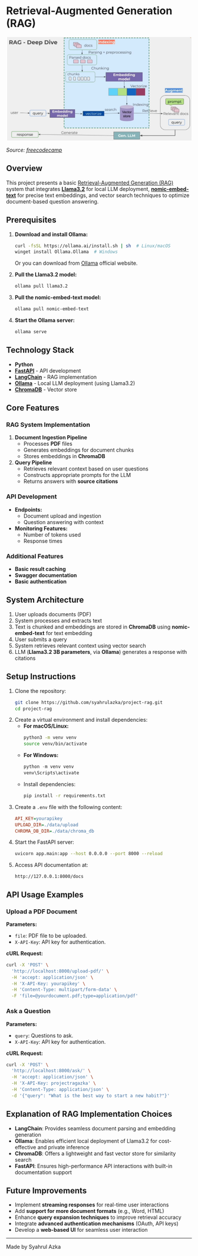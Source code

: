 # Retrieval-Augmented Generation (RAG)

![RAG Basic Architecture](images/RAG.jpg)

*Source: [freecodecamp](https://www.youtube.com/watch?v=GWB9ApTPTv4&t=403s)*


## Overview
This project presents a basic [Retrieval-Augmented Generation (RAG)](https://aws.amazon.com/what-is/retrieval-augmented-generation/) system that integrates [**Llama3.2**](https://ai.meta.com/blog/llama-3-2-connect-2024-vision-edge-mobile-devices/) for local LLM deployment, [**nomic-embed-text**](https://ollama.com/library/nomic-embed-text) for precise text embeddings, and vector search techniques to optimize document-based question answering.


## Prerequisites
1. **Download and install Ollama:**
   ```bash
   curl -fsSL https://ollama.ai/install.sh | sh  # Linux/macOS
   winget install Ollama.Ollama  # Windows
   ```
   Or you can download from [Ollama](https://ollama.com/download) official website.
   
2. **Pull the Llama3.2 model:**
   ```bash
   ollama pull llama3.2
   ```
3. **Pull the nomic-embed-text model:**
   ```bash
   ollama pull nomic-embed-text
   ```
4. **Start the Ollama server:**
   ```bash
   ollama serve
   ```

## Technology Stack
- **Python**
- **[FastAPI](https://fastapi.tiangolo.com/)** - API development
- **[LangChain](https://www.langchain.com/)** - RAG implementation
- **[Ollama](https://ollama.com/)** - Local LLM deployment (using Llama3.2)
- **[ChromaDB](https://docs.trychroma.com/docs/overview/introduction)** - Vector store

## Core Features
### RAG System Implementation
1. **Document Ingestion Pipeline**
   - Processes **PDF** files
   - Generates embeddings for document chunks
   - Stores embeddings in **ChromaDB**
2. **Query Pipeline**
   - Retrieves relevant context based on user questions
   - Constructs appropriate prompts for the LLM
   - Returns answers with **source citations**

### API Development
- **Endpoints:**
  - Document upload and ingestion
  - Question answering with context
- **Monitoring Features:**
  - Number of tokens used
  - Response times

### Additional Features
- **Basic result caching**
- **Swagger documentation**
- **Basic authentication**

## System Architecture
1. User uploads documents (PDF)
2. System processes and extracts text
3. Text is chunked and embeddings are stored in **ChromaDB** using **nomic-embed-text** for text embedding
4. User submits a query
5. System retrieves relevant context using vector search
6. LLM (**Llama3.2 3B parameters**, via **Ollama**) generates a response with citations

## Setup Instructions
1. Clone the repository:
   ```bash
   git clone https://github.com/syahrulazka/project-rag.git
   cd project-rag
   ```
2. Create a virtual environment and install dependencies:
   - **For macOS/Linux:**
     ```bash
     python3 -m venv venv
     source venv/bin/activate
     ```
   - **For Windows:**
     ```powershell
     python -m venv venv
     venv\Scripts\activate
     ```
   - Install dependencies:
     ```bash
     pip install -r requirements.txt
     ```
3. Create a `.env` file with the following content:
   ```ini
   API_KEY=yourapikey
   UPLOAD_DIR=./data/upload
   CHROMA_DB_DIR=./data/chroma_db
   ```
4. Start the FastAPI server:
   ```bash
   uvicorn app.main:app --host 0.0.0.0 --port 8000 --reload
   ```
5. Access API documentation at:
   ```
   http://127.0.0.1:8000/docs
   ```

## API Usage Examples
### Upload a PDF Document
**Parameters:**
- `file`: PDF file to be uploaded.
- `X-API-Key`: API key for authentication.

**cURL Request:**
```bash
curl -X 'POST' \
  'http://localhost:8000/upload-pdf/' \
  -H 'accept: application/json' \
  -H 'X-API-Key: yourapikey' \
  -H 'Content-Type: multipart/form-data' \
  -F 'file=@yourdocument.pdf;type=application/pdf'
```

### Ask a Question
**Parameters:**
- `query`: Questions to ask.
- `X-API-Key`: API key for authentication.

**cURL Request:**
```bash
curl -X 'POST' \
  'http://localhost:8000/ask/' \
  -H 'accept: application/json' \
  -H 'X-API-Key: projectragazka' \
  -H 'Content-Type: application/json' \
  -d '{"query": "What is the best way to start a new habit?"}'
```

## Explanation of RAG Implementation Choices
- **LangChain**: Provides seamless document parsing and embedding generation
- **Ollama**: Enables efficient local deployment of Llama3.2 for cost-effective and private inference
- **ChromaDB**: Offers a lightweight and fast vector store for similarity search
- **FastAPI**: Ensures high-performance API interactions with built-in documentation support

## Future Improvements
- Implement **streaming responses** for real-time user interactions
- Add **support for more document formats** (e.g., Word, HTML)
- Enhance **query expansion techniques** to improve retrieval accuracy
- Integrate **advanced authentication mechanisms** (OAuth, API keys)
- Develop a **web-based UI** for seamless user interaction

---
Made by Syahrul Azka

